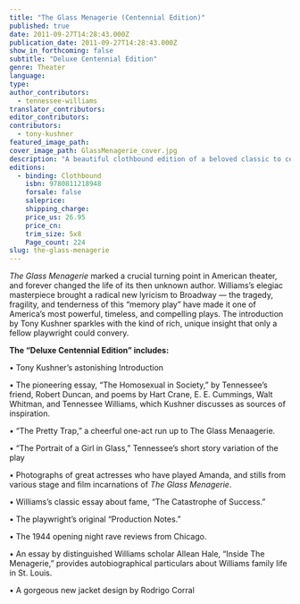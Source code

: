 ```yaml
---
title: "The Glass Menagerie (Centennial Edition)"
published: true
date: 2011-09-27T14:28:43.000Z
publication_date: 2011-09-27T14:28:43.000Z
show_in_forthcoming: false
subtitle: "Deluxe Centennial Edition"
genre: Theater
language:
type:
author_contributors:
  - tennessee-williams
translator_contributors:
editor_contributors:
contributors:
  - tony-kushner
featured_image_path:
cover_image_path: GlassMenagerie_cover.jpg
description: "A beautiful clothbound edition of a beloved classic to celebrate the 100th birthday of America’s greatest playwright, with a sweeping new introduction by Pulitzer Prize-winner Tony Kushner. "
editions:
  - binding: Clothbound
    isbn: 9780811218948
    forsale: false
    saleprice:
    shipping_charge:
    price_us: 26.95
    price_cn:
    trim_size: 5x8
    Page_count: 224
slug: the-glass-menagerie
---
```


_The Glass Menagerie_ marked a crucial turning point in American theater, and forever changed the life of its then unknown author. Williams’s elegiac masterpiece brought a radical new lyricism to Broadway — the tragedy, fragility, and tenderness of this “memory play” have made it one of America’s most powerful, timeless, and compelling plays. The introduction by Tony Kushner sparkles with the kind of rich, unique insight that only a fellow playwright could convery.

**The “Deluxe Centennial Edition” includes:**

• Tony Kushner’s astonishing Introduction

• The pioneering essay, “The Homosexual in Society,” by Tennessee’s friend, Robert Duncan, and poems by Hart Crane, E. E. Cummings, Walt Whitman, and Tennessee Williams, which Kushner discusses as sources of inspiration.

• “The Pretty Trap,” a cheerful one-act run up to The Glass Menaagerie.

• “The Portrait of a Girl in Glass,” Tennessee’s short story variation of the play

• Photographs of great actresses who have played Amanda, and stills from various
stage and film incarnations of _The Glass Menagerie_.

• Williams’s classic essay about fame, “The Catastrophe of Success.”

• The playwright’s original “Production Notes.”

• The 1944 opening night rave reviews from Chicago.

• An essay by distinguished Williams scholar Allean Hale, “Inside The Menagerie,”
provides autobiographical particulars about Williams family life in St. Louis.

• A gorgeous new jacket design by Rodrigo Corral

